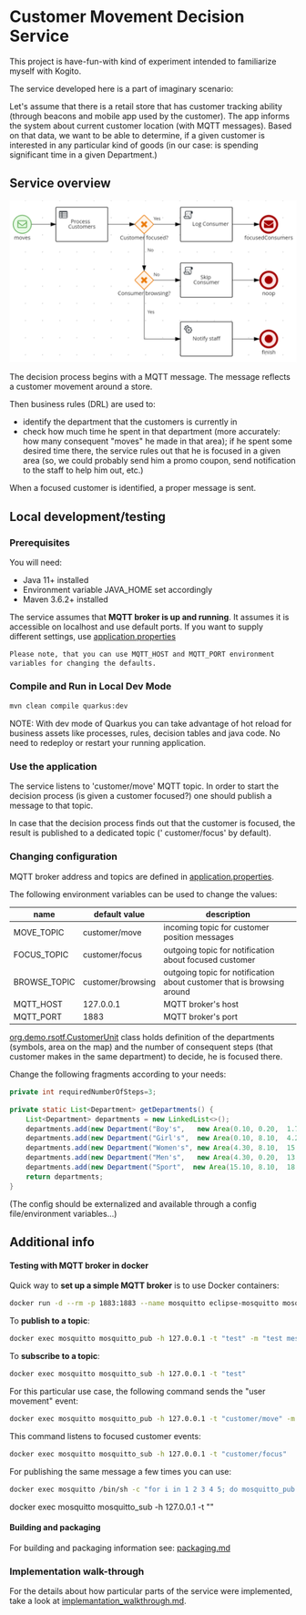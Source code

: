 # Customer Movement Decision Service

This project is have-fun-with kind of experiment intended to familiarize myself with Kogito.

The service developed here is a part of imaginary scenario:

Let's assume that there is a retail store that has customer tracking ability (through beacons and mobile app used by the
customer). The app informs the system about current customer location (with MQTT messages). Based on that data, we want
to be able to determine, if a given customer is interested in any particular kind of goods
(in our case: is spending significant time in a given Department.)

## Service overview

![](./doc/process_overview.png)

The decision process begins with a MQTT message. The message reflects a customer movement around a store.

Then business rules (DRL) are used to:

* identify the department that the customers is currently in
* check how much time he spent in that department (more accurately: how many consequent "moves" he made in that area);
  if he spent some desired time there, the service rules out that he is focused in a given area
  (so, we could probably send him a promo coupon, send notification to the staff to help him out, etc.)

When a focused customer is identified, a proper message is sent.






## Local development/testing

### Prerequisites

You will need:

- Java 11+ installed
- Environment variable JAVA_HOME set accordingly
- Maven 3.6.2+ installed

The service assumes that **MQTT broker is up and running**. It assumes it is accessible on localhost and
use default ports. If you want to supply different settings,
use [application.properties](./src/main/resources/application.properties)

    Please note, that you can use MQTT_HOST and MQTT_PORT environment variables for changing the defaults. 

### Compile and Run in Local Dev Mode

```sh
mvn clean compile quarkus:dev
```

NOTE: With dev mode of Quarkus you can take advantage of hot reload for business assets like processes, rules, decision
tables and java code. No need to redeploy or restart your running application.

### Use the application

The service listens to 'customer/move' MQTT topic. In order to start the decision process (is given a customer focused?)
one should publish a message to that topic.

In case that the decision process finds out that the customer is focused, the result is published to a dedicated topic ('
customer/focus' by default). 


### Changing configuration

MQTT broker address and topics are defined in [application.properties](./src/main/resources/application.properties).

The following environment variables can be used to change the values:


| name | default value | description   |
|------|---------------|---------------|
| MOVE_TOPIC           | customer/move | incoming topic for customer position messages |
| FOCUS_TOPIC          | customer/focus | outgoing topic for notification about focused customer |
| BROWSE_TOPIC         | customer/browsing | outgoing topic for notification about customer that is browsing around |
| MQTT_HOST            | 127.0.0.1     | MQTT broker's host |
| MQTT_PORT            | 1883          | MQTT broker's port |


[org.demo.rsotf.CustomerUnit](./src/main/java/org/demo/rsotf/CustomerUnit.java) class holds definition of the
departments (symbols, area on the map) and the number of consequent steps (that customer makes in the same department)
to decide, he is focused there.

Change the following fragments according to your needs:

```java
private int requiredNumberOfSteps=3;
```

```java
private static List<Department> getDepartments() {
    List<Department> departments = new LinkedList<>();
    departments.add(new Department("Boy's",   new Area(0.10, 0.20,  1.70, 8.00), ""));
    departments.add(new Department("Girl's",  new Area(0.10, 8.10,  4.20, 13.05), ""));
    departments.add(new Department("Women's", new Area(4.30, 8.10,  15.00, 13.05), ""));
    departments.add(new Department("Men's",   new Area(4.30, 0.20,  13.70, 5.50), ""));
    departments.add(new Department("Sport",  new Area(15.10, 8.10,  18.00, 13.05), ""));
    return departments;
}
```

(The config should be externalized and available through a config file/environment variables...)

## Additional info

#### Testing with MQTT broker in docker

Quick way to **set up a simple MQTT broker** is to use Docker containers:

```sh
docker run -d --rm -p 1883:1883 --name mosquitto eclipse-mosquitto mosquitto -c /mosquitto-no-auth.conf
```

To **publish to a topic**:

```sh
docker exec mosquitto mosquitto_pub -h 127.0.0.1 -t "test" -m "test message"
```

To **subscribe to a topic**:

```sh
docker exec mosquitto mosquitto_sub -h 127.0.0.1 -t "test"
```

For this particular use case, the following command sends the "user movement" event:

```sh
docker exec mosquitto mosquitto_pub -h 127.0.0.1 -t "customer/move" -m '{"id":"3","ts":0,"x":1.0,"y":1.0}}'
```

This command listens to focused customer events:
```sh
docker exec mosquitto mosquitto_sub -h 127.0.0.1 -t "customer/focus"
```

For publishing the same message a few times you can use:
```sh
docker exec mosquitto /bin/sh -c "for i in 1 2 3 4 5; do mosquitto_pub -i client_id -h 127.0.0.1 -t \"customer/move\" -m '{\"id\":\"3\",\"ts\":0,\"x\":1.0,\"y\":1.0}'; done"
```

docker exec mosquitto mosquitto_sub -h 127.0.0.1 -t ""


#### Building and packaging

For building and packaging information see: [packaging.md](./packaging.md)

### Implementation walk-through

For the details about how particular parts of the service were implemented, take a look
at [implemantation_walkthrough.md](./implemantation_walkthrough.md).